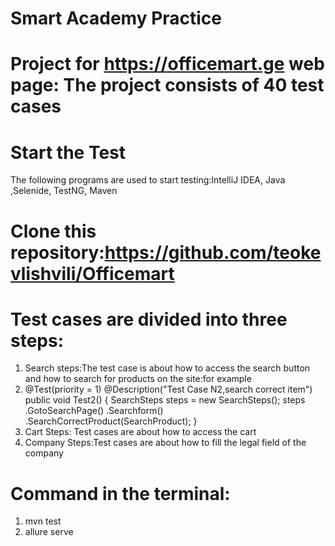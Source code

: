 # Smart Academy Practice
# Project for https://officemart.ge web page: The project consists of 40 test cases
# Start the Test
The following programs are used to start testing:IntelliJ IDEA, Java ,Selenide, TestNG, Maven
# Clone this repository:https://github.com/teokevlishvili/Officemart
# Test cases are divided into three steps:
1. Search steps:The test case is about how to access the search button and how to search for products on the site:for example
2. @Test(priority = 1)
   @Description("Test Case N2,search correct item")
   public void Test2() {
   SearchSteps steps = new SearchSteps();
   steps
   .GotoSearchPage()
   .Searchform()
   .SearchCorrectProduct(SearchProduct);
   } 
3. Cart Steps: Test cases are about how to access the cart
4. Company Steps:Test cases are about how to fill the legal field of the company
# Command in the terminal:
1. mvn test
2. allure serve
 

